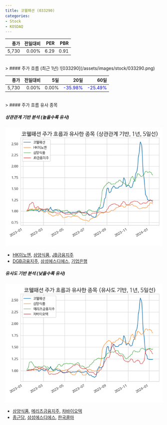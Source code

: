 ```yaml
---
title: 코웰패션 (033290)
categories:
- Stock
- KOSDAQ
---
```


|종가|전일대비|PER|PBR|
|---:|-------:|--:|---:|
|5,730|0.00%|6.29|0.91|

<!-- more -->
<br>
> #### 주가 흐름 (최근 1년)
![033290](/assets/images/stock/033290.png)

|종가|전일대비|5일|20일|60일|
|---:|-------:|--:|---:|---:|
|5,730|0.00%|0.00%|<span style="color: blue">-35.98%</span>|<span style="color: blue">-25.49%</span>|

<br>
> #### 주가 흐름 유사 종목

##### 상관관계 기반 분석 (높을수록 유사)
![033290](/assets/images/stock/033290_corr.png)
- [HK이노엔](/195940/), [삼양식품](/003230/), [JB금융지주](/175330/)
- [DGB금융지주](/139130/), [삼성에스디에스](/018260/), [기업은행](/024110/)

##### 유사도 기반 분석 (낮을수록 유사)	
![033290](/assets/images/stock/033290_sim.png)
- [삼양식품](/003230/), [메리츠금융지주](/138040/), [차바이오텍](/085660/)
- [종근당](/185750/), [삼성에스디에스](/018260/), [한국콜마](/161890/)
